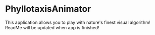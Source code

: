 # PhyllotaxisAnimator
This application allows you to play with nature's finest visual algorithm! 
ReadMe will be updated when app is finished!
